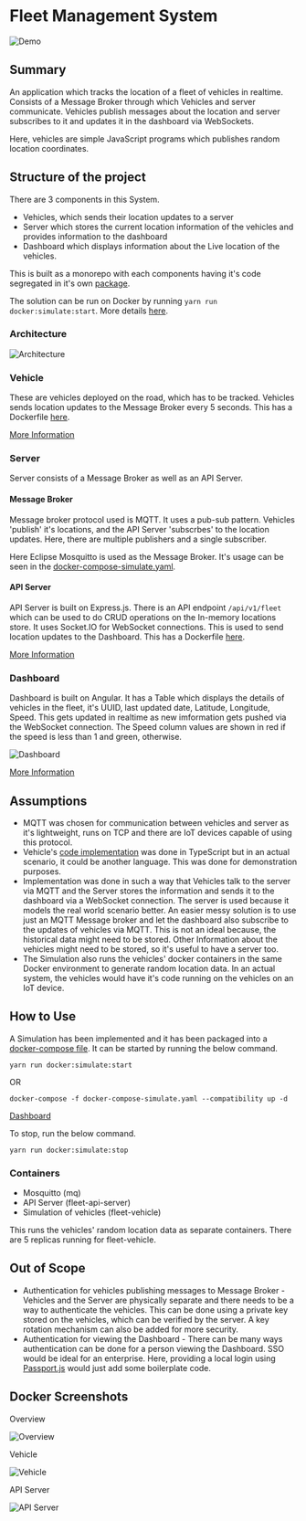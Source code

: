 # Fleet Management System

![Demo](./assets/demo.gif)

## Summary

An application which tracks the location of a fleet of vehicles in realtime. Consists of a Message Broker through which Vehicles and server communicate. Vehicles publish messages about the location and server subscribes to it and updates it in the dashboard via WebSockets.

Here, vehicles are simple JavaScript programs which publishes random location coordinates. 

## Structure of the project

There are 3 components in this System.
 - Vehicles, which sends their location updates to a server
 - Server which stores the current location information of the vehicles and provides information to the dashboard
 - Dashboard which displays information about the Live location of the vehicles.

This is built as a monorepo with each components having it's code segregated in it's own [package](./packages).

The solution can be run on Docker by running ```yarn run docker:simulate:start```. More details [here](#how-to-use).

### Architecture
![Architecture](assets/architecture.jpg)

### Vehicle

These are vehicles deployed on the road, which has to be tracked. Vehicles sends location updates to the Message Broker every 5 seconds. This has a Dockerfile [here](./packages/vehicle/Dockerfile_simulate).

[More Information](packages/vehicle/README.md)

### Server

Server consists of a Message Broker as well as an API Server.

#### Message Broker

Message broker protocol used is MQTT. It uses a pub-sub pattern. Vehicles 'publish' it's locations, and the API Server 'subscrbes' to the location updates. Here, there are multiple publishers and a single subscriber.

Here Eclipse Mosquitto is used as the Message Broker. It's usage can be seen in the [docker-compose-simulate.yaml](./docker-compose-simulate.yaml).

#### API Server

API Server is built on Express.js. There is an API endpoint ```/api/v1/fleet``` which can be used to do CRUD operations on the In-memory locations store. It uses Socket.IO for WebSocket connections. This is used to send location updates to the Dashboard. This has a Dockerfile [here](./Dockerfile).

[More Information](packages/api/README.md)

### Dashboard

Dashboard is built on Angular. It has a Table which displays the details of vehicles in the fleet, it's UUID, last updated date, Latitude, Longitude, Speed. This gets updated in realtime as new imformation gets pushed via the WebSocket connection. The Speed column values are shown in red if the speed is less than 1 and green, otherwise.

![Dashboard](./assets/dashboard.jpg)

[More Information](packages/dashboard/README.md)

## Assumptions

 - MQTT was chosen for communication between vehicles and server as it's lightweight, runs on TCP and there are IoT devices capable of using this protocol.
 - Vehicle's [code implementation](packages/vehicle) was done in TypeScript but in an actual scenario, it could be another language. This was done for demonstration purposes.
 - Implementation was done in such a way that Vehicles talk to the server via MQTT and the Server stores the information and sends it to the dashboard via a WebSocket connection. The server is used because it models the real world scenario better. An easier messy solution is to use just an MQTT Message broker and let the dashboard also subscribe to the updates of vehicles via MQTT. This is not an ideal because, the historical data might need to be stored. Other Information about the vehicles might need to be stored, so it's useful to have a server too.
 - The Simulation also runs the vehicles' docker containers in the same Docker environment to generate random location data. In an actual system, the vehicles would have it's code running on the vehicles on an IoT device.

## How to Use

A Simulation has been implemented and it has been packaged into a [docker-compose file](./docker-compose-simulate.yaml). It can be started by running the below command.

```
yarn run docker:simulate:start
```
OR
```
docker-compose -f docker-compose-simulate.yaml --compatibility up -d
```

[Dashboard](http://localhost:3000)

To stop, run the below command.

```
yarn run docker:simulate:stop
```

### Containers

 - Mosquitto (mq)
 - API Server (fleet-api-server)
 - Simulation of vehicles (fleet-vehicle)

This runs the vehicles' random location data as separate containers. There are 5 replicas running for fleet-vehicle.

## Out of Scope

 - Authentication for vehicles publishing messages to Message Broker - Vehicles and the Server are physically separate and there needs to be a way to authenticate the vehicles. This can be done using a private key stored on the vehicles, which can be verified by the server. A key rotation mechanism can also be added for more security.
 - Authentication for viewing the Dashboard - There can be many ways authentication can be done for a person viewing the Dashboard. SSO would be ideal for an enterprise. Here, providing a local login using [Passport.js](www.passportjs.org) would just add some boilerplate code.

## Docker Screenshots

Overview

![Overview](./assets/docker.png)

Vehicle

![Vehicle](./assets/vehicle.png)

API Server

![API Server](./assets/server.png)
